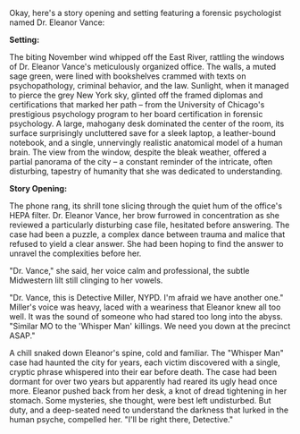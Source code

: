 Okay, here's a story opening and setting featuring a forensic psychologist named Dr. Eleanor Vance:

**Setting:**

The biting November wind whipped off the East River, rattling the windows of Dr. Eleanor Vance's meticulously organized office. The walls, a muted sage green, were lined with bookshelves crammed with texts on psychopathology, criminal behavior, and the law. Sunlight, when it managed to pierce the grey New York sky, glinted off the framed diplomas and certifications that marked her path – from the University of Chicago's prestigious psychology program to her board certification in forensic psychology. A large, mahogany desk dominated the center of the room, its surface surprisingly uncluttered save for a sleek laptop, a leather-bound notebook, and a single, unnervingly realistic anatomical model of a human brain. The view from the window, despite the bleak weather, offered a partial panorama of the city – a constant reminder of the intricate, often disturbing, tapestry of humanity that she was dedicated to understanding.

**Story Opening:**

The phone rang, its shrill tone slicing through the quiet hum of the office's HEPA filter. Dr. Eleanor Vance, her brow furrowed in concentration as she reviewed a particularly disturbing case file, hesitated before answering. The case had been a puzzle, a complex dance between trauma and malice that refused to yield a clear answer. She had been hoping to find the answer to unravel the complexities before her.

"Dr. Vance," she said, her voice calm and professional, the subtle Midwestern lilt still clinging to her vowels.

"Dr. Vance, this is Detective Miller, NYPD. I'm afraid we have another one." Miller's voice was heavy, laced with a weariness that Eleanor knew all too well. It was the sound of someone who had stared too long into the abyss. "Similar MO to the 'Whisper Man' killings. We need you down at the precinct ASAP."

A chill snaked down Eleanor's spine, cold and familiar. The "Whisper Man" case had haunted the city for years, each victim discovered with a single, cryptic phrase whispered into their ear before death. The case had been dormant for over two years but apparently had reared its ugly head once more. Eleanor pushed back from her desk, a knot of dread tightening in her stomach. Some mysteries, she thought, were best left undisturbed. But duty, and a deep-seated need to understand the darkness that lurked in the human psyche, compelled her. "I'll be right there, Detective."
